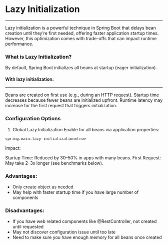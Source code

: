 # Lazy Initialization

---
Lazy initialization is a powerful technique in Spring Boot that delays bean creation until they’re first needed, offering faster application startup times. However, this optimization comes with trade-offs that can impact runtime performance.

### What is Lazy Initialization?
By default, Spring Boot initializes all beans at startup (eager initialization). 

#### With lazy initialization:

---
Beans are created on first use (e.g., during an HTTP request).
Startup time decreases because fewer beans are initialized upfront.
Runtime latency may increase for the first request that triggers initialization.

### Configuration Options
1. Global Lazy Initialization
   Enable for all beans via application.properties:
```
spring.main.lazy-initialization=true
```
Impact: 

Startup Time: Reduced by 30–50% in apps with many beans.
First Request: May take 2–3x longer (see benchmarks below).

### Advantages:
- Only create object as needed
- May help with faster startup time if you have large number of components

### Disadvantages:
- If you have web related components like @RestController, not created until requested
- May not discover configuration issue until too late
- Need to make sure you have enough memory for all beans once created